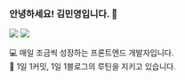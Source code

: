 ### 안녕하세요! 김민영입니다. 👋

<a href="https://velog.io/@acwell94"><img src="https://img.shields.io/badge/Blog-12b886?style=flat-square&logo=Micro.blog&logoColor=ffffff"/></a>
<a href="https://scarlet-wolverine-de7.notion.site/Minyoung-Kim-75de3e7bfee04553b67c647a9bbc8d0c"><img src="https://img.shields.io/badge/Portfolio-white?style=flat-square&logo=Notion&logoColor=000000"/></a>

💻 매일 조금씩 성장하는 프론트엔드 개발자입니다.<br/>
🎈 1일 1커밋, 1일 1블로그의 루틴을 지키고 있습니다.

